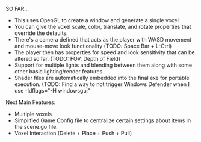 SO FAR...
- This uses OpenGL to create a window and generate a single voxel
- You can give the voxel scale, color, translate, and rotate properties that override the defaults.
- There's a camera defined that acts as the player with WASD movement and mouse-move look functionality (TODO: Space Bar + L-Ctrl)
- The player then has properties for speed and look sensitivity that can be altered so far. (TODO: FOV, Depth of Field)
- Support for multiple lights and blending between them along with some other basic lighting/render features
- Shader files are automatically embedded into the final exe for portable execution. (TODO: Find a way to not trigger Windows Defender when I use -ldflags="-H windowsgui"

Next Main Features:
- Multiple voxels
- Simplified Game Config file to centralize certain settings about items in the scene.go file.
- Voxel Interaction (Delete + Place + Push + Pull)
